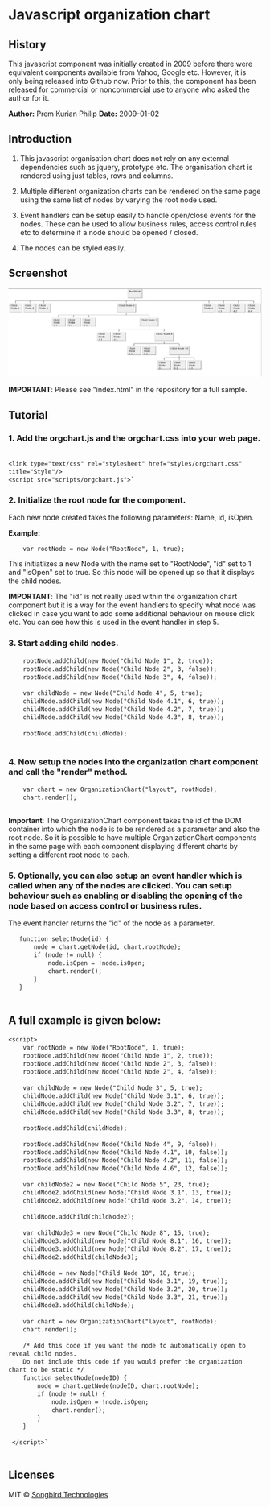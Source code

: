 # Javascript organization chart 

## History
This javascript component was initially created in 2009 before there were equivalent components available from Yahoo, Google etc. However, it is only being released into Github now. Prior to this, the component has been released for commercial or noncommercial use to anyone who asked the author for it.

**Author:** Prem Kurian Philip
**Date:** 2009-01-02


## Introduction 

1. This javascript organisation chart does not rely on any external dependencies such as jquery, prototype etc. The organisation chart is rendered using just tables, rows and columns.

2. Multiple different organization charts can be rendered on the same page using the same list of nodes by varying the root node used.

3. Event handlers can be setup easily to handle open/close events for the nodes. These can be used to allow business rules, access control rules etc to determine if a node should be opened / closed.

4. The nodes can be styled easily.

## Screenshot

![Screenshot of Javascript Organization Chart component](https://github.com/pkphilip/orgchart/blob/master/screenshot.png "Screenshot")

**IMPORTANT**: Please see "index.html" in the repository for a full sample.

## Tutorial 



### 1. Add the orgchart.js and the orgchart.css into your web page. 

```

<link type="text/css" rel="stylesheet" href="styles/orgchart.css" title="Style"/>   
<script src="scripts/orgchart.js">`

```

### 2. Initialize the root node for the component. 

Each new node created takes the following parameters: Name, id, isOpen.

**Example:**

```
    var rootNode = new Node("RootNode", 1, true);

```

This initiatlizes a new Node with the name set to "RootNode", "id" set to 1 and "isOpen" set to true. So this node will be opened up so that it displays the child nodes.

**IMPORTANT**: The "id" is not really used within the organization chart component but it is a way for the event handlers to specify what node was clicked in case you want to add some additional behaviour on mouse click etc. You can see how this is used in the event handler in step 5.



### 3. Start adding child nodes. 

```
    rootNode.addChild(new Node("Child Node 1", 2, true));
    rootNode.addChild(new Node("Child Node 2", 3, false));
    rootNode.addChild(new Node("Child Node 3", 4, false));
   
    var childNode = new Node("Child Node 4", 5, true);
    childNode.addChild(new Node("Child Node 4.1", 6, true));
    childNode.addChild(new Node("Child Node 4.2", 7, true));
    childNode.addChild(new Node("Child Node 4.3", 8, true));
    		
    rootNode.addChild(childNode);		
 
 ```


### 4. Now setup the nodes into the organization chart component and call the "render" method. 

```
    var chart = new OrganizationChart("layout", rootNode);
    chart.render();
 
 ```
 
**Important**: The OrganizationChart component takes the id of the DOM container into which the node is to be rendered as a parameter and also the root node. So it is possible to have multiple OrganizationChart components in the same page with each component displaying different charts by setting a different root node to each.
 

### 5. Optionally, you can also setup an event handler which is called when any of the nodes are clicked. You can setup behaviour such as enabling or disabling the opening of the node based on access control or business rules. 
 
 The event handler returns the "id" of the node as a parameter.
 
 ```
    function selectNode(id) {
        node = chart.getNode(id, chart.rootNode);
	    if (node != null) {      
	        node.isOpen = !node.isOpen;
	        chart.render();
		}
	}
  
```

## A full example is given below: 

```
<script>
    var rootNode = new Node("RootNode", 1, true);
    rootNode.addChild(new Node("Child Node 1", 2, true));
    rootNode.addChild(new Node("Child Node 2", 3, false));
    rootNode.addChild(new Node("Child Node 2", 4, false));
	
    var childNode = new Node("Child Node 3", 5, true);
    childNode.addChild(new Node("Child Node 3.1", 6, true));
    childNode.addChild(new Node("Child Node 3.2", 7, true));
    childNode.addChild(new Node("Child Node 3.3", 8, true));
		
    rootNode.addChild(childNode);		
		
    rootNode.addChild(new Node("Child Node 4", 9, false));
    rootNode.addChild(new Node("Child Node 4.1", 10, false));
    rootNode.addChild(new Node("Child Node 4.2", 11, false));
    rootNode.addChild(new Node("Child Node 4.6", 12, false));
	
    var childNode2 = new Node("Child Node 5", 23, true);
    childNode2.addChild(new Node("Child Node 3.1", 13, true));
    childNode2.addChild(new Node("Child Node 3.2", 14, true));
	
    childNode.addChild(childNode2);		
				
    var childNode3 = new Node("Child Node 8", 15, true);
    childNode3.addChild(new Node("Child Node 8.1", 16, true));
    childNode3.addChild(new Node("Child Node 8.2", 17, true));
    childNode2.addChild(childNode3);		

    childNode = new Node("Child Node 10", 18, true);
    childNode.addChild(new Node("Child Node 3.1", 19, true));
    childNode.addChild(new Node("Child Node 3.2", 20, true));
    childNode.addChild(new Node("Child Node 3.3", 21, true));
    childNode3.addChild(childNode);
	
    var chart = new OrganizationChart("layout", rootNode);
    chart.render();

    /* Add this code if you want the node to automatically open to reveal child nodes. 
    Do not include this code if you would prefer the organization chart to be static */
	function selectNode(nodeID) {
	    node = chart.getNode(nodeID, chart.rootNode);
	    if (node != null) {
		    node.isOpen = !node.isOpen;
		    chart.render();
        }
    }
		
 </script>`
 
 ```
 
 ## Licenses 
 
 MIT &copy; [Songbird Technologies](http://wwws.songbirdtech.com)
